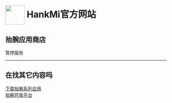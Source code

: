 
# [<img src="https://www.hankmi.com/favicon.ico" width="60" height="60" align="center" />](https://www.hankmi.com) HankMi官方网站

## 抬腕应用商店
暂停服务

***

## 在找其它内容吗
[下载抬腕系列应用](https://www.hankmi.com/download/apps)  
[抬腕开放平台](https://www.hankmi.com/dev)
